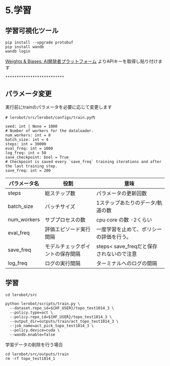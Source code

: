 # 5.学習

## 学習可視化ツール
```
pip install --upgrade protobuf
pip install wandb
wandb login   
```

[Weights & Biases: AI開発者プラットフォーム](https://wandb.ai/site/ja/)
よりAPIキーを取得し貼り付けます

```
**************************
```


## パラメータ変更

実行前にtrainのパラメータを必要に応じて変更します

```
# lerobot/src/lerobot/configs/train.py内

seed: int | None = 1000
# Number of workers for the dataloader.
num_workers: int = 8
batch_size: int = 4
steps: int = 30000
eval_freq: int = 1000
log_freq: int = 50
save_checkpoint: bool = True
# Checkpoint is saved every `save_freq` training iterations and after the last training step.
save_freq: int = 200
```

| パラメータ名 | 役割 | 意味 |
| --- | --- | --- |
| steps | 総ステップ数 | パラメータの更新回数 |
| batch_size | バッチサイズ | 1ステップあたりのデータ/軌道の数 |
| num_workers | サブプロセスの数 | cpu core の数 -2くらい |
| eval_freq | 評価エピソード実行間隔 | 一度学習を止めて、ポリシーの評価を行う。 |
| save_freq | モデルチェックポイントの保存間隔 | steps< save_freqだと保存されないので注意 |
| log_freq | ログの実行間隔 | ターミナルへのログの間隔 |
    

## 学習

```
cd lerobot/src
```

```
python lerobot/scripts/train.py \
  --dataset.repo_id=${HF_USER}/topo_test1014_3 \
  --policy.type=act \
  --policy.repo_id=${HF_USER}/topo_test1014_3 \
  --output_dir=outputs/train/act_topo_test1014_3 \
  --job_name=act_pick_topo_test1014_3 \
  --policy.device=cuda \
  --wandb.enable=false
```

学習データの削除を行う場合

```
cd lerobot/src/outputs/train
rm -rf topo_test1014_1
```